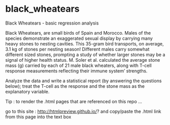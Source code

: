 # black_wheatears
Black Wheatears - basic regression analysis

Black Wheatears, are small birds of Spain and Morocco.  Males of the species demonstrate an exaggerated sexual display by carrying many heavy stones to nesting cavities.  This 35-gram bird transports, on average, 3.1 kg of stones per nesting season!  Different males carry somewhat different sized stones, prompting a study of whether larger stones may be a signal of higher health status.   M. Soler et al. calculated the average stone mass (g) carried by each of 21 male black wheaters, along with T-cell response measurements reflecting their immune system’ strengths.  

Analyze the data and write a statistical report (by answering the questions below); treat the T-cell as the response and the stone mass as the explanatory variable.  


Tip : to render the .html pages that are referenced on this repo ...

go to this site : http://htmlpreview.github.io/?
and copy/paste the .html link from this page into the text box
